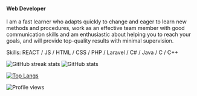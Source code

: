 #### Web Developer
I am a fast learner who adapts quickly to change and eager to learn new methods and procedures, work as an effective team member with good communication skills and am enthusiastic about helping you to reach your goals, and will provide top-quality results with minimal supervision.

Skills: REACT / JS / HTML / CSS / PHP / Laravel  / C# / Java / C / C++

![GitHub streak stats](https://github-readme-streak-stats.herokuapp.com/?user=RHShoumik) ![GitHub stats](https://github-readme-stats.vercel.app/api?username=RHShoumik&show_icons=true)

[![Top Langs](https://github-readme-stats.vercel.app/api/top-langs/?username=RHShoumik)](https://github.com/anuraghazra/github-readme-stats) 

![Profile views](https://gpvc.arturio.dev/RHShoumik)  
